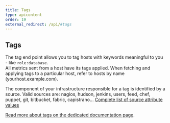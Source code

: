 ```yaml
---
title: Tags
type: apicontent
order: 19
external_redirect: /api/#tags
---
```


## Tags
The tag end point allows you to tag hosts with keywords meaningful to you - like `role:database`.  
All metrics sent from a host have its tags applied. When fetching and applying tags to a particular host, refer to hosts by name (yourhost.example.com).

The component of your infrastructure responsible for a tag is identified by a source. Valid sources are: nagios, hudson, jenkins, users, feed, chef, puppet, git, bitbucket, fabric, capistrano... [Complete list of source attribute values](/integrations/faq/list-of-api-source-attribute-value)

[Read more about tags on the dedicated documentation page](/getting_started/tagging).